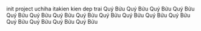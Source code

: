 init project
uchiha itakien
kien dep trai
Quý Bửu Quý Bửu Quý Bửu Quý Bửu Quý Bửu Quý Bửu Quý Bửu Quý Bửu Quý Bửu Quý Bửu Quý Bửu Quý Bửu Quý Bửu Quý Bửu Quý Bửu Quý Bửu 

